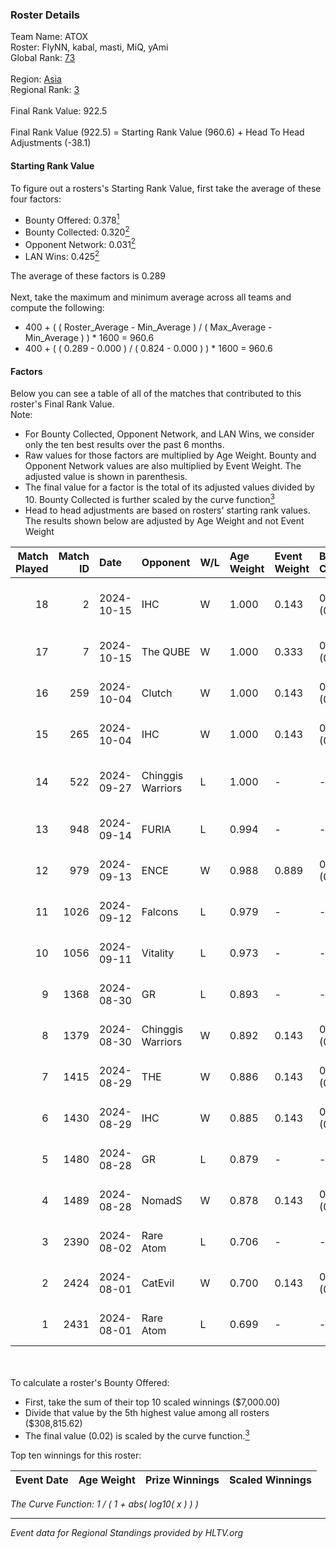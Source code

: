 ### Roster Details<br />
Team Name: ATOX<br />
Roster: FlyNN, kabal, masti, MiQ, yAmi<br />
Global Rank: [73](../../standings_global_2024_10_15.md)<br />
<br />
Region: [Asia]( ../../standings_asia_2024_10_15.md)<br />
Regional Rank: [3]( ../../standings_asia_2024_10_15.md)<br />
<br />
Final Rank Value:  922.5<br />
<br />
Final Rank Value (922.5) = Starting Rank Value (960.6) + Head To Head Adjustments (-38.1)<br />

#### Starting Rank Value<br />
To figure out a rosters's Starting Rank Value, first take the average of these four factors:<br />
- Bounty Offered: 0.378[<sup>1</sup>](#table2)
- Bounty Collected: 0.320[<sup>2</sup>](#table1)
- Opponent Network: 0.031[<sup>2</sup>](#table1)
- LAN Wins: 0.425[<sup>2</sup>](#table1)

The average of these factors is 0.289<br />
<br />
Next, take the maximum and minimum average across all teams and compute the following:<br />
- 400 + ( ( Roster_Average - Min_Average ) / ( Max_Average - Min_Average ) ) * 1600 = 960.6
- 400 + ( ( 0.289 - 0.000 ) / ( 0.824 - 0.000 ) ) * 1600 = 960.6


#### Factors<br />
Below you can see a table of all of the matches that contributed to this roster's Final Rank Value.<br />
Note:<br />

- For Bounty Collected, Opponent Network, and LAN Wins, we consider only the ten best results over the past 6 months.
- Raw values for those factors are multiplied by Age Weight. Bounty and Opponent Network values are also multiplied by Event Weight. The adjusted value is shown in parenthesis.
- The final value for a factor is the total of its adjusted values divided by 10. Bounty Collected is further scaled by the curve function[<sup>3</sup>](#curveFunction)
- Head to head adjustments are based on rosters' starting rank values. The results shown below are adjusted by Age Weight and not Event Weight
<span id="table1"></span><br />


| Match Played | Match ID | Date       | Opponent          | W/L | Age Weight | Event Weight | Bounty Collected | Opponent Network | LAN Wins  | H2H Adj. | Roster                               |
| -: | -: | :- | :- | :- | :- | :- | :- | :- | :- | -: | :- |
|           18 |        2 | 2024-10-15 | IHC               | W   | 1.000      | 0.143        | 0.000 (0.000)    | 0.218 (0.031)    | 0 (0.000) |     6.63 | FlyNN, kabal, masti, MiQ, yAmi       |
|           17 |        7 | 2024-10-15 | The QUBE          | W   | 1.000      | 0.333        | 0.000 (0.000)    | 0.000 (0.000)    | 1 (1.000) |     1.66 | cool4st, kabal, MiQ, sk0R, yAmi      |
|           16 |      259 | 2024-10-04 | Clutch            | W   | 1.000      | 0.143        | 0.000 (0.000)    | 0.034 (0.005)    | 1 (1.000) |     2.34 | cool4st, dobu, kabal, MiQ, yAmi      |
|           15 |      265 | 2024-10-04 | IHC               | W   | 1.000      | 0.143        | 0.000 (0.000)    | 0.218 (0.031)    | 1 (1.000) |     6.95 | cool4st, dobu, kabal, MiQ, yAmi      |
|           14 |      522 | 2024-09-27 | Chinggis Warriors | L   | 1.000      | -            | -                | -                | -         |   -19.98 | dobu, FlyNN, kabal, MiQ, yAmi        |
|           13 |      948 | 2024-09-14 | FURIA             | L   | 0.994      | -            | -                | -                | -         |    -0.59 | Annihilation, dobu, kabal, MiQ, yAmi |
|           12 |      979 | 2024-09-13 | ENCE              | W   | 0.988      | 0.889        | 0.084 (0.073)    | 0.185 (0.162)    | 1 (0.988) |    17.76 | Annihilation, dobu, kabal, MiQ, yAmi |
|           11 |     1026 | 2024-09-12 | Falcons           | L   | 0.979      | -            | -                | -                | -         |    -1.67 | Annihilation, dobu, kabal, MiQ, yAmi |
|           10 |     1056 | 2024-09-11 | Vitality          | L   | 0.973      | -            | -                | -                | -         |    -0.11 | Annihilation, dobu, kabal, MiQ, yAmi |
|            9 |     1368 | 2024-08-30 | GR                | L   | 0.893      | -            | -                | -                | -         |   -22.28 | Annihilation, dobu, kabal, MiQ, yAmi |
|            8 |     1379 | 2024-08-30 | Chinggis Warriors | W   | 0.892      | 0.143        | 0.010 (0.001)    | 0.147 (0.019)    | 0 (0.000) |     9.71 | Annihilation, dobu, kabal, MiQ, yAmi |
|            7 |     1415 | 2024-08-29 | THE               | W   | 0.886      | 0.143        | 0.000 (0.000)    | 0.088 (0.011)    | 0 (0.000) |     2.69 | Annihilation, dobu, kabal, MiQ, yAmi |
|            6 |     1430 | 2024-08-29 | IHC               | W   | 0.885      | 0.143        | 0.000 (0.000)    | 0.218 (0.028)    | 0 (0.000) |     5.41 | Annihilation, dobu, kabal, MiQ, yAmi |
|            5 |     1480 | 2024-08-28 | GR                | L   | 0.879      | -            | -                | -                | -         |   -23.05 | Annihilation, dobu, kabal, MiQ, yAmi |
|            4 |     1489 | 2024-08-28 | NomadS            | W   | 0.878      | 0.143        | 0.000 (0.000)    | 0.045 (0.006)    | 0 (0.000) |     2.11 | Annihilation, dobu, kabal, MiQ, yAmi |
|            3 |     2390 | 2024-08-02 | Rare Atom         | L   | 0.706      | -            | -                | -                | -         |   -14.01 | Annihilation, dobu, kabal, MiQ, yAmi |
|            2 |     2424 | 2024-08-01 | CatEvil           | W   | 0.700      | 0.143        | 0.000 (0.000)    | 0.158 (0.016)    | 0 (0.000) |     2.63 | Annihilation, dobu, kabal, MiQ, yAmi |
|            1 |     2431 | 2024-08-01 | Rare Atom         | L   | 0.699      | -            | -                | -                | -         |   -14.32 | Annihilation, dobu, kabal, MiQ, yAmi |

<br />
<span id="table2"></span><br />
To calculate a roster's Bounty Offered:<br />

- First, take the sum of their top 10 scaled winnings ($7,000.00)
- Divide that value by the 5th highest value among all rosters ($308,815.62)
- The final value (0.02) is scaled by the curve function.[<sup>3</sup>](#curveFunction)

Top ten winnings for this roster:<br />

| Event Date | Age Weight | Prize Winnings | Scaled Winnings |
| :- | -: | :- | :- |


<span id="curveFunction"></span>_The Curve Function: 1 / ( 1 + abs( log10( x ) ) )_<br />

---
_Event data for Regional Standings provided by HLTV.org_<br />

